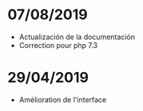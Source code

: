 # 07/08/2019

- Actualización de la documentación
- Correction pour php 7.3

# 29/04/2019

- Amélioration de l'interface
